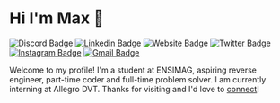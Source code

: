 # Hi I'm Max 👋

![Discord Badge](https://img.shields.io/badge/Discord-%235865F2.svg?style=for-the-badge&logo=discord&logoColor=white)
[![Linkedin Badge](https://img.shields.io/badge/-jlim-blue?style=flat&logo=Linkedin&logoColor=white&link=https://www.linkedin.com/in/gaiben/)](https://www.linkedin.com/in/gaiben/)
[![Website Badge](https://img.shields.io/badge/-jessicalim.me-47CCCC?style=flat&logo=Google-Chrome&logoColor=white&link=https://nebulea.dev)](https://nebulea.dev)
[![Twitter Badge](https://img.shields.io/twitter/url?url=https%3A%2F%2Ftwitter.com%2F_Nebulea&style=flat&labelColor=1ca0f1&logo=twitter&logoColor=white&link=https://twitter.com/_Nebulea)]([https://twitter.com/_Nebulea](https://twitter.com/_Nebulea))
[![Instagram Badge](https://img.shields.io/badge/%40_Nebulea-%23E4405F?style=flat&logo=instagram&logoColor=white&link=https%3A%2F%2Fwww.instagram.com%2F_Nebulea%2F)](https://www.instagram.com/_Nebulea/)
[![Gmail Badge](https://img.shields.io/badge/-jessicalim813-c14438?style=flat&logo=Gmail&logoColor=white&link=mailto:Maxence.Mathieu.Mail@gmail.com)](mailto:Maxence.Mathieu.Mail@gmail.com)

Welcome to my profile! I'm a student at ENSIMAG, aspiring reverse engineer, part-time coder and full-time problem solver. I am currently interning at Allegro DVT. Thanks for visiting and I'd love to [connect](https://www.linkedin.com/in/gaiben/)!
